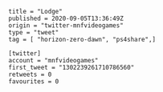 ```
title = "Lodge"
published = 2020-09-05T13:36:49Z
origin = "twitter-mnfvideogames"
type = "tweet"
tag = [ "horizon-zero-dawn", "ps4share",]

[twitter]
account = "mnfvideogames"
first_tweet = "1302239261710786560"
retweets = 0
favourites = 0
```

<p class='image'><img src='https://mnf.m17s.net/2020/09/05/EhJ7tE3XsAUWI_Y.jpg' alt=''></p>

